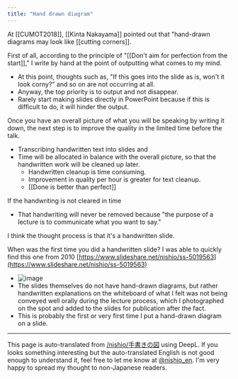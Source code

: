 ```yaml
---
title: "Hand drawn diagram"
---
```


At [[CUMOT2018]], [[Kinta Nakayama]] pointed out that "hand-drawn diagrams may look like [[cutting corners]].

First of all, according to the principle of "[[Don't aim for perfection from the start]]," I write by hand at the point of outputting what comes to my mind.
- At this point, thoughts such as, "If this goes into the slide as is, won't it look corny?" and so on are not occurring at all.
- Anyway, the top priority is to output and not disappear.
- Rarely start making slides directly in PowerPoint because if this is difficult to do, it will hinder the output.

Once you have an overall picture of what you will be speaking by writing it down, the next step is to improve the quality in the limited time before the talk.
- Transcribing handwritten text into slides and
- Time will be allocated in balance with the overall picture, so that the handwritten work will be cleaned up later.
    - Handwritten cleanup is time consuming.
    - Improvement in quality per hour is greater for text cleanup.
    - [[Done is better than perfect]]

If the handwriting is not cleared in time
- That handwriting will never be removed because "the purpose of a lecture is to communicate what you want to say."

I think the thought process is that it's a handwritten slide.

When was the first time you did a handwritten slide?
I was able to quickly find this one from 2010
[https://www.slideshare.net/nishio/ss-5019563](https://www.slideshare.net/nishio/ss-5019563)
- ![image](https://gyazo.com/9793779a840eb07968c38c5df4c13441/thumb/1000)
- The slides themselves do not have hand-drawn diagrams, but rather handwritten explanations on the whiteboard of what I felt was not being conveyed well orally during the lecture process, which I photographed on the spot and added to the slides for publication after the fact.
- This is probably the first or very first time I put a hand-drawn diagram on a slide.

---
This page is auto-translated from [/nishio/手書きの図](https://scrapbox.io/nishio/手書きの図) using DeepL. If you looks something interesting but the auto-translated English is not good enough to understand it, feel free to let me know at [@nishio_en](https://twitter.com/nishio_en). I'm very happy to spread my thought to non-Japanese readers.